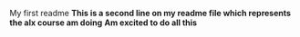 My first readme
**This is a second line on my readme file which represents the alx course am doing**
**Am excited to do all this** 

